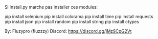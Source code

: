 Si Install.py marche pas installer ces modules:

pip install selenium
pip install colorama
pip install time
pip install requests
pip install json
pip install random
pip install string
pip install ctypes


By: Fluzypro (fluzzzy)
Discord: https://discord.gg/jMz9CpG2Vt
